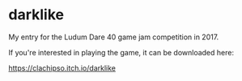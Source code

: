 # darklike
My entry for the Ludum Dare 40 game jam competition in 2017.

If you're interested in playing the game, it can be downloaded here:

https://clachipso.itch.io/darklike

